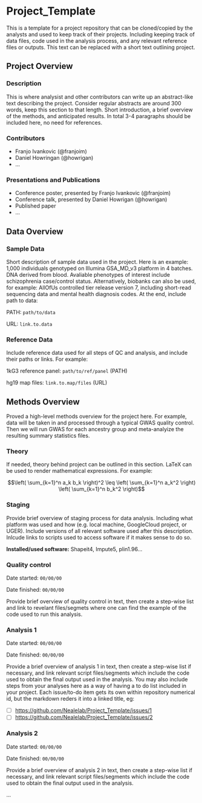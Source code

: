# Project_Template
This is a template for a project repository that can be cloned/copied by the analysts and used to keep track of their projects. Including keeping track of data files, code used in the analysis process, and any relevant reference files or outputs. This text can be replaced with a short text outlining project.

## Project Overview
### Description
This is where analysist and other contributors can write up an abstract-like text describing the project. Consider regular abstracts are around 300 words, keep this section to that length. Short introduction, a brief overview of the methods, and anticipated results. In total 3-4 paragraphs should be included here, no need for references.

### Contributors
- Franjo Ivankovic (@franjoim)
- Daniel Howringan (@howrigan)
- ...

### Presentations and Publications
- Conference poster, presented by Franjo Ivankovic (@franjoim)
- Conference talk, presented by Daniel Howrigan (@howrigan)
- Published paper
- ...

## Data Overview
### Sample Data
Short description of sample data used in the project. Here is an example: 1,000 individuals genotyped on Illumina GSA_MD_v3 platform in 4 batches. DNA derived from blood. Avaliable phenotypes of interest include schizophrenia case/control status. Alternatively, biobanks can also be used, for example:  AllOfUs controlled tier release version 7, including short-read sequencing data and mental health diagnosis codes. At the end, include path to data:

PATH: `path/to/data`

URL: `link.to.data`

### Reference Data
Include reference data used for all steps of QC and analysis, and include their paths or links. For example:

1kG3 reference panel: `path/to/ref/panel` (PATH)

hg19 map files: `link.to.map/files` (URL)

## Methods Overview
Proved a high-level methods overview for the project here. For example, data will be taken in and processed through a typical GWAS quality control. Then we will run GWAS for each ancestry group and meta-analyize the resulting summary statistics files. 

### Theory
If needed, theory behind project can be outlined in this section. LaTeX can be used to render mathematical expressions. For example:

```math
\left( \sum_{k=1}^n a_k b_k \right)^2 \leq \left( \sum_{k=1}^n a_k^2 \right) \left( \sum_{k=1}^n b_k^2 \right)
```

### Staging
Provide brief overview of staging process for data analysis. Including what platform was used and how (e.g. local machine, GoogleCloud project, or UGER). Include versions of all relevant software used after this description. Inlcude links to scripts used to access software if it makes sense to do so.

**Installed/used software:** Shapeit4, Impute5, plin1.96...

### Quality control
Date started:   `00/00/00` 

Date finished:  `00/00/00` 

Provide brief overview of quality control in text, then create a step-wise list and link to revelant files/segmets where one can find the example of the code used to run this analysis.

### Analysis 1
Date started:   `00/00/00` 

Date finished:  `00/00/00` 

Provide a brief overview of analysis 1 in text, then create a step-wise list if necessary, and link relevant script files/segments which include the code used to obtain the final output used in the analysis. You may also include steps from your analyses here as a way of having a to do list included in your project. Each issue/to-do item gets its own within repository numerical id, but the markdown reders it into a linked title, eg:

- [ ] https://github.com/Nealelab/Project_Template/issues/1
- [ ] https://github.com/Nealelab/Project_Template/issues/2

### Analysis 2
Date started:   `00/00/00` 

Date finished:  `00/00/00` 

Provide a brief overview of analysis 2 in text, then create a step-wise list if necessary, and link relevant script files/segments which include the code used to obtain the final output used in the analysis. 

...
